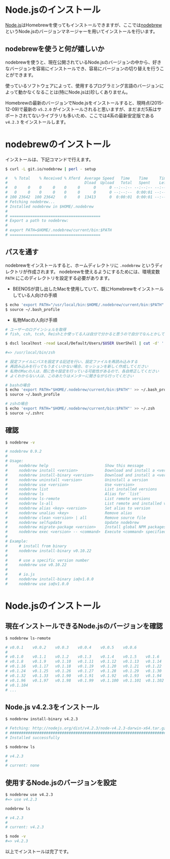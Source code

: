 # Node.jsのインストール

[Node.js](https://nodejs.org/en/)はHomebrewを使ってもインストールできますが、ここでは[nodebrew](https://github.com/hokaccha/nodebrew)というNode.jsのバージョンマネージャーを用いてインストールを行います。

## nodebrewを使うと何が嬉しいか

nodebrewを使うと、現在公開されているNode.jsのバージョンの中から、好きなバージョンを容易にインストールでき、容易にバージョンの切り替えを行うことができます。

使っているソフトウェアによって、使用するプログラミング言語のバージョンによって動かなくなることは(特にNode.jsは)珍しくありません。

Homebrewの最新のバージョンでNode.jsをインストールすると、現時点(2015-12-09)で最新の `v5.2.0` がインストールされると思いますが、まだまだ5系はサポートされてないライブラリも多いため、ここでは4系の最新安定版である `v4.2.3` をインストールします。

# nodebrewのインストール

インストールは、下記コマンドで行えます。

```sh
$ curl -L git.io/nodebrew | perl - setup

#   % Total    % Received % Xferd  Average Speed   Time    Time     Time  Current
#                                  Dload  Upload   Total   Spent    Left  Speed
#   0     0    0     0    0     0      0      0 --:--:-- --:--:-- --:--:--     0
#   0     0    0     0    0     0      0      0 --:--:--  0:00:01 --:--:--     0
# 100 23642  100 23642    0     0  13413      0  0:00:01  0:00:01 --:--:--  384k
# Fetching nodebrew...
# Installed nodebrew in $HOME/.nodebrew
# 
# ========================================
# Export a path to nodebrew:
# 
# export PATH=$HOME/.nodebrew/current/bin:$PATH
# ========================================
```

## パスを通す

nodebrewをインストールすると、ホームディレクトリに `.nodebrew` というディレクトリが作成されます。
nodebrewを使えるようにするためには、環境変数 `PATH` にこのディレクトリを設定する必要があります。

- BEENOSが貸し出したMacを使用していて、既にHomebrewをインストールしている人向けの手順

```sh
$ echo 'export PATH="/usr/local/bin:$HOME/.nodebrew/current/bin:$PATH"' > ~/.bash_profile
$ source ~/.bash_profile
```

- 私物Macの人向け手順

```sh
# ユーザーのログインシェルを取得
# fish, csh, tcsh, Reishとか使ってる人は自分で分かると思うので自分でなんとかしてください

$ dscl localhost -read Local/Default/Users/$USER UserShell | cut -d' ' -f2

#=> /usr/local/bin/zsh

# 設定ファイルにパスを設定する記述を行い、設定ファイルを再読み込みする
# 再読み込みを行ってもうまくいかない場合、セッションを新しく作成してください
# 私物のMacの人は、既に色々設定を行っている可能性があるので、各自修正してください
# よくわからない人は、このあたりはメンターに聞きながら行ってください

# bashの場合
$ echo 'export PATH="$HOME/.nodebrew/current/bin:$PATH"' >> ~/.bash_profile
$ source ~/.bash_profile

# zshの場合
$ echo 'export PATH="$HOME/.nodebrew/current/bin:$PATH"' >> ~/.zsh
$ source ~/.zshrc
```

## 確認

```sh
$ nodebrew -v

# nodebrew 0.9.2
# 
# Usage:
#     nodebrew help                         Show this message
#     nodebrew install <version>            Download and install a <version> (compile from source)
#     nodebrew install-binary <version>     Download and install a <version> (binary file)
#     nodebrew uninstall <version>          Uninstall a version
#     nodebrew use <version>                Use <version>
#     nodebrew list                         List installed versions
#     nodebrew ls                           Alias for `list`
#     nodebrew ls-remote                    List remote versions
#     nodebrew ls-all                       List remote and installed versions
#     nodebrew alias <key> <version>        Set alias to version
#     nodebrew unalias <key>                Remove alias
#     nodebrew clean <version> | all        Remove source file
#     nodebrew selfupdate                   Update nodebrew
#     nodebrew migrate-package <version>    Install global NPM packages contained in <version> to current version
#     nodebrew exec <version> -- <command>  Execute <command> specified <version>
# 
# Example:
#     # install from binary
#     nodebrew install-binary v0.10.22
# 
#     # use a specific version number
#     nodebrew use v0.10.22
# 
#     # io.js
#     nodebrew install-binary io@v1.0.0
#     nodebrew use io@v1.0.0
```

# Node.jsのインストール

## 現在インストールできるNode.jsのバージョンを確認

```sh
$ nodebrew ls-remote

# v0.0.1    v0.0.2    v0.0.3    v0.0.4    v0.0.5    v0.0.6
# 
# v0.1.0    v0.1.1    v0.1.2    v0.1.3    v0.1.4    v0.1.5    v0.1.6    v0.1.7
# v0.1.8    v0.1.9    v0.1.10   v0.1.11   v0.1.12   v0.1.13   v0.1.14   v0.1.15
# v0.1.16   v0.1.17   v0.1.18   v0.1.19   v0.1.20   v0.1.21   v0.1.22   v0.1.23
# v0.1.24   v0.1.25   v0.1.26   v0.1.27   v0.1.28   v0.1.29   v0.1.30   v0.1.31
# v0.1.32   v0.1.33   v0.1.90   v0.1.91   v0.1.92   v0.1.93   v0.1.94   v0.1.95
# v0.1.96   v0.1.97   v0.1.98   v0.1.99   v0.1.100  v0.1.101  v0.1.102  v0.1.103
# v0.1.104
# ...
```

## Node.js v4.2.3をインストール

```sh
$ nodebrew install-binary v4.2.3

# Fetching: http://nodejs.org/dist/v4.2.3/node-v4.2.3-darwin-x64.tar.gz
# ######################################################################## 100.0%
# Installed successfully

$ nodebrew ls

# v4.2.3
# 
# current: none
```

## 使用するNode.jsのバージョンを設定

```sh
$ nodebrew use v4.2.3
#=> use v4.2.3

nodebrew ls

# v4.2.3
#
# current: v4.2.3

$ node -v
#=> v4.2.3
```

以上でインストールは完了です。
